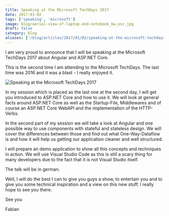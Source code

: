 ```yaml
---
title: Speaking at the Microsoft TechDays 2017
date: 2017-01-02
tags: ['speaking', 'microsoft']
image: blog/aerial-view-of-laptop-and-notebook_bw_osc.jpg
draft: false
category: blog
aliases: ['/blog/articles/2017/01/02/speaking-at-the-microsoft-techdays-2017/']
---
```


I am very proud to announce that I will be speaking at the Microsoft TechDays 2017 about Angular and ASP.NET Core.

This is the second time I am attending to the Microsoft TechDays. The last time was 2016 and it was a blast - I really enjoyed it.

![Speaking at the Microsoft TechDays 2017](https://cdn.offering.solutions/img/articles/wp-content/uploads/2017/01/C0Q_kTCUcAABfwL-1024x536.jpg)

In my session which is placed as the last one at the second day, I will get you introduced to ASP.NET Core and how to use it. We will look at general facts around ASP.NET Core as well as the Startup-File, Middlewares and of course an ASP.NET Core WebAPI and the implementation of the HTTP-Verbs.

In the second part of my session we will take a look at Angular and one possible way to use components with stateful and stateless design. We will cover the differences between those and find out what One-Way-Dataflow is and how it will help us getting our application cleaner and well structured.

I will prepare an demo application to show all this concepts and techniques in action. We will use Visual Studio Code as this is still a scary thing for many developers due to the fact that it is not Visual Studio itself.

The talk will be in german.

Well, I will do the best I can to give you guys a show, to entertain you and to give you some technical inspiration and a view on this new stuff. I really hope to see you there.

See you

Fabian
